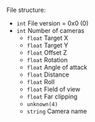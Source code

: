 File structure:
* `int` File version = 0x0 (0)
* `int` Number of cameras
  * `float` Target X
  * `float` Target Y
  * `float` Offset Z
  * `float` Rotation
  * `float` Angle of attack
  * `float` Distance
  * `float` Roll
  * `float` Field of view
  * `float` Far clipping
  * `unknown(4)`
  * `string` Camera name